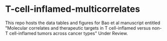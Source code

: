 # T-cell-inflamed-multicorrelates
This repo hosts the data tables and figures for Bao et al manuscript entitled "Molecular correlates and therapeutic targets in T cell-inflamed versus non-T cell-inflamed tumors across cancer types" Under Review.
